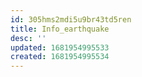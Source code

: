 ```yaml
---
id: 305hms2mdi5u9br43td5ren
title: Info_earthquake
desc: ''
updated: 1681954995533
created: 1681954995534
---
```

